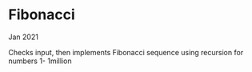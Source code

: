 # Fibonacci

Jan 2021

Checks input, then implements Fibonacci sequence using recursion for numbers 1- 1million
